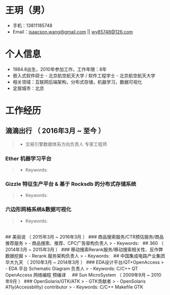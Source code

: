 # 王玥（男）
- 手机：13811185748
- Email：isaacson.wang@gmail.com || wy85748@126.com

# 个人信息
 - 1984.8出生，2010年参加工作，工作年限：8年
 - 嵌入式软件硕士 - 北京航空航天大学 / 软件工程学士 - 北京航空航天大学
 - 相关领域：互联网后端架构，分布式存储，机器学习，数据可视化
 - 定居城市：北京

# 工作经历
## 滴滴出行 （ 2016年3月 ~ 至今 ）
> - 交易引擎数据体系方向负责人 专家工程师
### Ether 机器学习平台
>
> - Keywords:
### Gizzle 特征生产平台 & 基于 Rocksdb 的分布式存储系统
>
> - Keywords:
### 六边形网格系统&数据可视化
>
> - Keywords: 
<br />
## 美丽说 （ 2015年3月 ~ 2016年3月 ）
### 商品搜索服务/CTR预估服务/商品推荐服务 
> - 商品搜索、推荐、CPC广告架构负责人
> - Keywords: 
   
## 360 （ 2014年3月 ~ 2015年3月 ）
### 移动搜索Rerank服务/移动搜索相关性、反作弊数据挖掘
> - Rerank 服务架构负责人
> - Keywords: 
   
## 中国集成电路产业集团 华大九天 （ 2010年3月 ~ 2014年3月 ）
### EDA设计平台/QT+OpenAccess
> - EDA 平台 Schematic Diagram 负责人 
> - Keywords: C/C++ QT OpenAccess 网络编程 预编译 
    
## Sun MicroSystem （ 2009年9月 ~ 2010年9月 ）
### OpenSolaris/GTK/ATK 
> - GTK贡献者
> - OpenSolaris A11y(Accessbility) contributor
> - Keywords: C/C++ Makefile GTK
